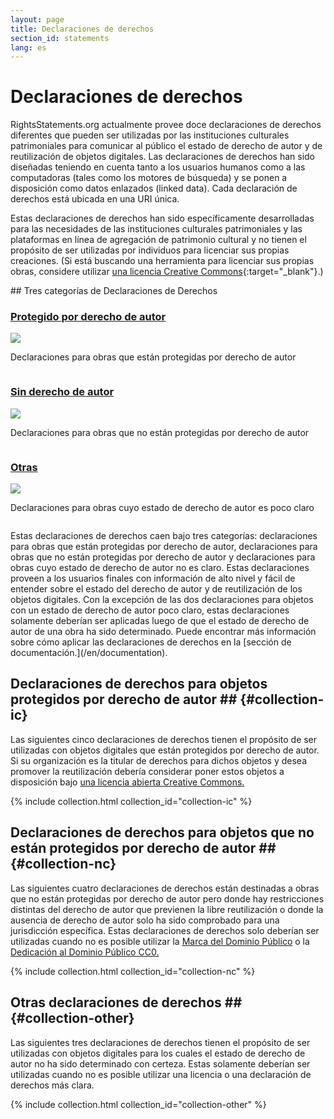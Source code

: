 ```yaml
---
layout: page
title: Declaraciones de derechos
section_id: statements
lang: es
---
```


# Declaraciones de derechos

RightsStatements.org actualmente provee doce declaraciones de derechos diferentes que pueden ser utilizadas por las instituciones culturales patrimoniales para comunicar al público el estado de derecho de autor y de reutilización de objetos digitales. Las declaraciones de derechos han sido diseñadas teniendo en cuenta tanto a los usuarios humanos como a las computadoras (tales como los motores de búsqueda) y se ponen a disposición como datos enlazados (linked data). Cada declaración de derechos está ubicada en una URI única.

Estas declaraciones de derechos han sido específicamente desarrolladas para las necesidades de las instituciones culturales patrimoniales y las plataformas en línea de agregación de patrimonio cultural y no tienen el propósito de ser utilizadas por individuos para licenciar sus propias creaciones. (Si está buscando una herramienta para licenciar sus propias obras, considere utilizar [una licencia Creative Commons](https://creativecommons.org/licenses/){:target="_blank"}.)

<div class="box">
## Tres categorías de Declaraciones de Derechos

<div class="row" markdown="0">
  <div class="medium-4 columns">
    <div class="statements-category-teaser">
      <a href="#collection-ic"><h3>Protegido por derecho de autor</h3></a>
      <a href="#collection-ic">
        <img src="{{ site.url }}{{ site.baseurl }}/files/icons/InC.Icon-Only.dark.svg" />
      </a>
      <p>Declaraciones para obras que están protegidas por derecho de autor</p>
    </div>
  </div>
  <div class="medium-4 columns">
    <div class="statements-category-teaser">
      <a href="#collection-nc"><h3>Sin derecho de autor</h3></a>
      <a href="#collection-nc">
        <img src="{{ site.url }}{{ site.baseurl }}/files/icons/NoC.Icon-Only.dark.svg" />
      </a>
      <p>Declaraciones para obras que no están protegidas por derecho de autor</p>
    </div>
  </div>
  <div class="medium-4 columns">
    <div class="statements-category-teaser">
      <a href="#collection-other"><h3>Otras</h3></a>
      <a href="#collection-other">
        <img src="{{ site.url }}{{ site.baseurl }}/files/icons/Other.Icon-Only.dark.svg" />
      </a>
      <p>Declaraciones para obras cuyo estado de derecho de autor es poco claro</p>
    </div>
  </div>
</div>
<div>
  <p>Estas declaraciones de derechos caen bajo tres categorías: declaraciones para obras que están protegidas por derecho de autor, declaraciones para obras que no están protegidas por derecho de autor y declaraciones para obras cuyo estado de derecho de autor no es claro. Estas declaraciones proveen a los usuarios finales con información de alto nivel y fácil de entender sobre el estado del derecho de autor y de reutilización de los objetos digitales. Con la excepción de las dos declaraciones para objetos con un estado de derecho de autor poco claro, estas declaraciones solamente deberían ser aplicadas luego de que el estado de derecho de autor de una obra ha sido determinado. Puede encontrar más información sobre cómo aplicar las declaraciones de derechos en la [sección de documentación.](/en/documentation).</p>
</div>

</div>

## Declaraciones de derechos para objetos protegidos por derecho de autor ## {#collection-ic}

Las siguientes cinco declaraciones de derechos tienen el propósito de ser utilizadas con objetos digitales que están protegidos por derecho de autor. Si su organización es la titular de derechos para dichos objetos y desea promover la reutilización debería considerar poner estos objetos a disposición bajo [una licencia abierta Creative Commons.](https://creativecommons.org/licenses/)

{% include collection.html collection_id="collection-ic" %}

## Declaraciones de derechos para objetos que no están protegidos por derecho de autor ## {#collection-nc}

Las siguientes cuatro declaraciones de derechos están destinadas a obras que no están protegidas por derecho de autor pero donde hay restricciones distintas del derecho de autor que previenen la libre reutilización o donde la ausencia de derecho de autor solo ha sido comprobado para una jurisdicción específica. Estas declaraciones de derechos solo deberían ser utilizadas cuando no es posible utilizar la [Marca del Dominio Público](https://creativecommons.org/publicdomain/mark/1.0/) o la [Dedicación al Dominio Público CC0.](https://creativecommons.org/publicdomain/zero/1.0/)

{% include collection.html collection_id="collection-nc" %}

## Otras declaraciones de derechos ## {#collection-other}

Las siguientes tres declaraciones de derechos tienen el propósito de ser utilizadas con objetos digitales para los cuales el estado de derecho de autor no ha sido determinado con certeza. Estas solamente deberían ser utilizadas cuando no es posible utilizar una licencia o una declaración de derechos más clara.

{% include collection.html collection_id="collection-other" %}
